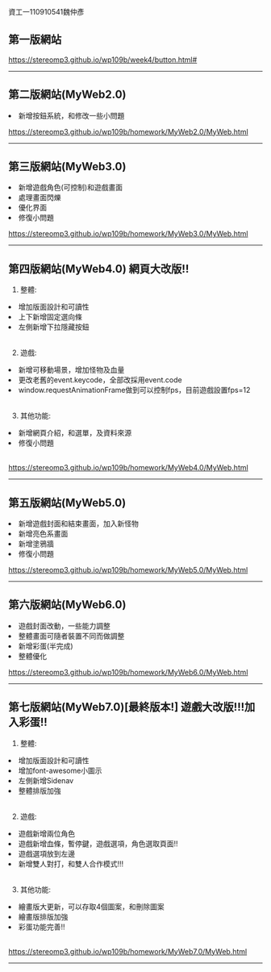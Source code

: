 資工一110910541魏仲彥 
## 第一版網站
https://stereomp3.github.io/wp109b/week4/button.html#

<hr>

## 第二版網站(MyWeb2.0)
<li>新增按鈕系統，和修改一些小問題</li>

https://stereomp3.github.io/wp109b/homework/MyWeb2.0/MyWeb.html

<hr>

## 第三版網站(MyWeb3.0)
<li>新增遊戲角色(可控制)和遊戲畫面</li>
<li>處理畫面閃爍</li>
<li>優化界面</li>
<li>修復小問題</li>

https://stereomp3.github.io/wp109b/homework/MyWeb3.0/MyWeb.html

<hr>

## 第四版網站(MyWeb4.0)      **網頁大改版!!**
1. 整體:
<li>增加版面設計和可讀性</li>
<li>上下新增固定選向條</li>
<li>左側新增下拉隱藏按鈕</li> <br>

2. 遊戲:
<li>新增可移動場景，增加怪物及血量</li>
<li>更改老舊的event.keycode，全部改採用event.code</li>
<li>window.requestAnimationFrame做到可以控制fps，目前遊戲設置fps=12</li> <br>

3. 其他功能:
<li>新增網頁介紹，和選單，及資料來源</li>
<li>修復小問題</li> <br>

https://stereomp3.github.io/wp109b/homework/MyWeb4.0/MyWeb.html

<hr>

## 第五版網站(MyWeb5.0) 
<li>新增遊戲封面和結束畫面，加入新怪物</li>
<li>新增亮色系畫面</li>
<li>新增塗鴉牆</li>
<li>修復小問題</li>

https://stereomp3.github.io/wp109b/homework/MyWeb5.0/MyWeb.html

<hr>

## 第六版網站(MyWeb6.0) 
<li>遊戲封面改動，一些能力調整</li>
<li>整體畫面可隨者裝置不同而做調整</li>
<li>新增彩蛋(半完成)</li>
<li>整體優化</li>

https://stereomp3.github.io/wp109b/homework/MyWeb6.0/MyWeb.html

<hr>

## 第七版網站(MyWeb7.0)[最終版本!]    **遊戲大改版!!!加入彩蛋!!**
1. 整體:
<li>增加版面設計和可讀性</li>
<li>增加font-awesome小圖示</li>
<li>左側新增Sidenav</li> 
<li>整體排版加強</li> <br>

2. 遊戲:
<li>遊戲新增兩位角色</li>
<li>遊戲新增血條，暫停鍵，遊戲選項，角色選取頁面!!</li>
<li>遊戲選項放到左邊</li>
<li>新增雙人對打，和雙人合作模式!!!</li> <br>

3. 其他功能:
<li>繪畫版大更新，可以存取4個圖案，和刪除圖案</li>
<li>繪畫版排版加強</li>
<li>彩蛋功能完善!!</li> <br>

https://stereomp3.github.io/wp109b/homework/MyWeb7.0/MyWeb.html

<hr>

